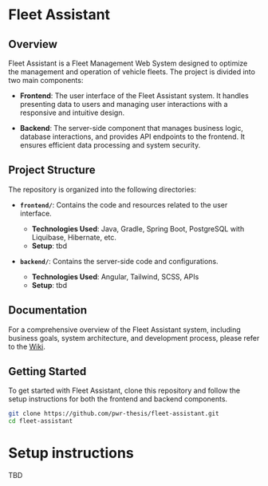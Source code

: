 # Fleet Assistant

## Overview

Fleet Assistant is a Fleet Management Web System designed to optimize the management and operation of vehicle fleets. The project is divided into two main components:

- **Frontend**: The user interface of the Fleet Assistant system. It handles presenting data to users and managing user interactions with a responsive and intuitive design.

- **Backend**: The server-side component that manages business logic, database interactions, and provides API endpoints to the frontend. It ensures efficient data processing and system security.

## Project Structure

The repository is organized into the following directories:

- **`frontend/`**: Contains the code and resources related to the user interface.
    - **Technologies Used**: Java, Gradle, Spring Boot, PostgreSQL with Liquibase, Hibernate, etc. 
    - **Setup**: tbd

- **`backend/`**: Contains the server-side code and configurations.
    - **Technologies Used**: Angular, Tailwind, SCSS, APIs
    - **Setup**: tbd

## Documentation

For a comprehensive overview of the Fleet Assistant system, including business goals, system architecture, and development process, please refer to the [Wiki](https://github.com/pwr-thesis/fleet-assistant/wiki).

## Getting Started

To get started with Fleet Assistant, clone this repository and follow the setup instructions for both the frontend and backend components.

```bash
git clone https://github.com/pwr-thesis/fleet-assistant.git
cd fleet-assistant
```
# Setup instructions
TBD